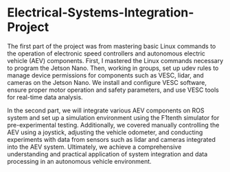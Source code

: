 # Electrical-Systems-Integration-Project
The first part of the project was from mastering basic Linux commands to the operation of electronic speed controllers and autonomous electric vehicle (AEV) components. First, I mastered the Linux commands necessary to program the Jetson Nano. Then, working in groups, set up udev rules to manage device permissions for components such as VESC, lidar, and cameras on the Jetson Nano. We install and configure VESC software, ensure proper motor operation and safety parameters, and use VESC tools for real-time data analysis.

In the second part, we will integrate various AEV components on ROS system and set up a simulation environment using the F1tenth simulator for pre-experimental testing. Additionally, we covered manually controlling the AEV using a joystick, adjusting the vehicle odometer, and conducting experiments with data from sensors such as lidar and cameras integrated into the AEV system. Ultimately, we achieve a comprehensive understanding and practical application of system integration and data processing in an autonomous vehicle environment.
